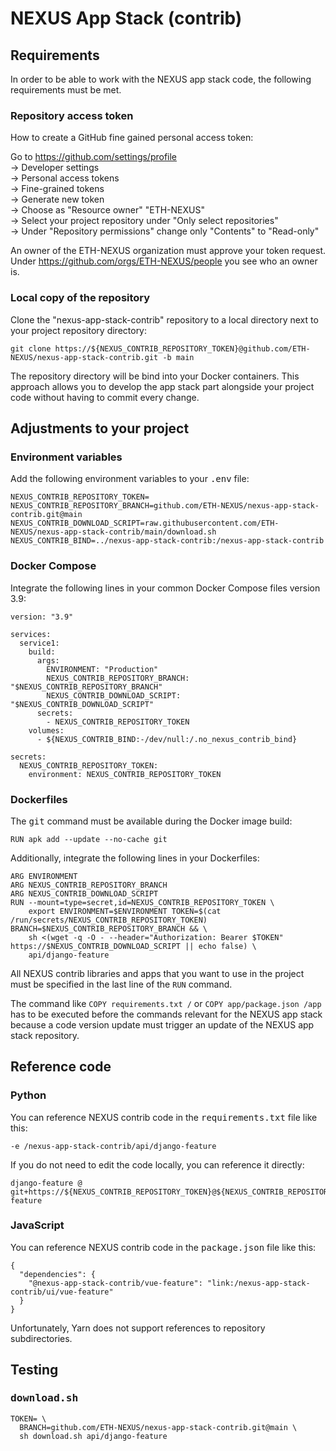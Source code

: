 # NEXUS App Stack (contrib)

## Requirements

In order to be able to work with the NEXUS app stack code, the following requirements must be met.

### Repository access token

How to create a GitHub fine gained personal access token:

Go to https://github.com/settings/profile  
→ Developer settings  
→ Personal access tokens  
→ Fine-grained tokens  
→ Generate new token  
→ Choose as "Resource owner" "ETH-NEXUS"  
→ Select your project repository under "Only select repositories"  
→ Under "Repository permissions" change only "Contents" to "Read-only"

An owner of the ETH-NEXUS organization must approve your token request. Under https://github.com/orgs/ETH-NEXUS/people
you see who an owner is.

### Local copy of the repository

Clone the "nexus-app-stack-contrib" repository to a local directory next to your project repository directory:

```
git clone https://${NEXUS_CONTRIB_REPOSITORY_TOKEN}@github.com/ETH-NEXUS/nexus-app-stack-contrib.git -b main
```

The repository directory will be bind into your Docker containers. This approach allows you to develop the app stack
part alongside your project code without having to commit every change.

## Adjustments to your project

### Environment variables

Add the following environment variables to your <tt>.env</tt> file:

```
NEXUS_CONTRIB_REPOSITORY_TOKEN=
NEXUS_CONTRIB_REPOSITORY_BRANCH=github.com/ETH-NEXUS/nexus-app-stack-contrib.git@main
NEXUS_CONTRIB_DOWNLOAD_SCRIPT=raw.githubusercontent.com/ETH-NEXUS/nexus-app-stack-contrib/main/download.sh
NEXUS_CONTRIB_BIND=../nexus-app-stack-contrib:/nexus-app-stack-contrib
```

### Docker Compose

Integrate the following lines in your common Docker Compose files version 3.9:

```
version: "3.9"

services:
  service1:
    build:
      args:
        ENVIRONMENT: "Production"
        NEXUS_CONTRIB_REPOSITORY_BRANCH: "$NEXUS_CONTRIB_REPOSITORY_BRANCH"
        NEXUS_CONTRIB_DOWNLOAD_SCRIPT: "$NEXUS_CONTRIB_DOWNLOAD_SCRIPT"
      secrets:
        - NEXUS_CONTRIB_REPOSITORY_TOKEN
    volumes:
      - ${NEXUS_CONTRIB_BIND:-/dev/null:/.no_nexus_contrib_bind}

secrets:
  NEXUS_CONTRIB_REPOSITORY_TOKEN:
    environment: NEXUS_CONTRIB_REPOSITORY_TOKEN
```

### Dockerfiles

The <tt>git</tt> command must be available during the Docker image build:

```
RUN apk add --update --no-cache git
```

Additionally, integrate the following lines in your Dockerfiles:

```
ARG ENVIRONMENT
ARG NEXUS_CONTRIB_REPOSITORY_BRANCH
ARG NEXUS_CONTRIB_DOWNLOAD_SCRIPT
RUN --mount=type=secret,id=NEXUS_CONTRIB_REPOSITORY_TOKEN \
    export ENVIRONMENT=$ENVIRONMENT TOKEN=$(cat /run/secrets/NEXUS_CONTRIB_REPOSITORY_TOKEN) BRANCH=$NEXUS_CONTRIB_REPOSITORY_BRANCH && \
    sh <(wget -q -O - --header="Authorization: Bearer $TOKEN" https://$NEXUS_CONTRIB_DOWNLOAD_SCRIPT || echo false) \
    api/django-feature
```

All NEXUS contrib libraries and apps that you want to use in the project must be specified in the last line of the `RUN`
command.

The command like `COPY requirements.txt /` or `COPY app/package.json /app` has to be executed before the commands
relevant for the NEXUS app stack because a code version update must trigger an update of the NEXUS app stack repository.

## Reference code

### Python

You can reference NEXUS contrib code in the <tt>requirements.txt</tt> file like this:

```
-e /nexus-app-stack-contrib/api/django-feature
```

If you do not need to edit the code locally, you can reference it directly:

```
django-feature @ git+https://${NEXUS_CONTRIB_REPOSITORY_TOKEN}@${NEXUS_CONTRIB_REPOSITORY_BRANCH}#subdirectory=api/django-feature
```

### JavaScript

You can reference NEXUS contrib code in the <tt>package.json</tt> file like this:

```
{
  "dependencies": {
    "@nexus-app-stack-contrib/vue-feature": "link:/nexus-app-stack-contrib/ui/vue-feature"
  }
}
```

Unfortunately, Yarn does not support references to repository subdirectories.

## Testing

### <tt>download.sh</tt>

```
TOKEN= \
  BRANCH=github.com/ETH-NEXUS/nexus-app-stack-contrib.git@main \
  sh download.sh api/django-feature
```

